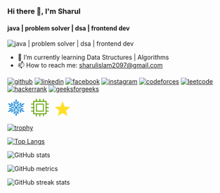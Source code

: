 ### Hi there 👋, I'm Sharul
#### java | problem solver | dsa | frontend dev
![java | problem solver | dsa | frontend dev](https://www.google.com/url?sa=i&url=https%3A%2F%2Fwww.123rf.com%2Fphoto_102165920_vector-line-web-concept-for-programming-linear-web-banner-learn-to-code.html&psig=AOvVaw0oLKG5Zv2qbUFklBOd-oMC&ust=1706625094280000&source=images&cd=vfe&opi=89978449&ved=0CBMQjRxqFwoTCPjU84PogoQDFQAAAAAdAAAAABAI)


- 🌱 I’m currently learning Data Structures | Algorithms 
- 📫 How to reach me: sharulislam2097@gmail.com 


[<img src='https://cdn.jsdelivr.net/npm/simple-icons@3.0.1/icons/github.svg' alt='github' height='40'>](https://github.com/sharulislam2097)  [<img src='https://cdn.jsdelivr.net/npm/simple-icons@3.0.1/icons/linkedin.svg' alt='linkedin' height='40'>](https://www.linkedin.com/in/sharulislam2097/)  [<img src='https://cdn.jsdelivr.net/npm/simple-icons@3.0.1/icons/facebook.svg' alt='facebook' height='40'>](https://www.facebook.com/shejaanaraff)  [<img src='https://cdn.jsdelivr.net/npm/simple-icons@3.0.1/icons/instagram.svg' alt='instagram' height='40'>](https://www.instagram.com/shejaanaraff/)  [<img src='https://cdn.jsdelivr.net/npm/simple-icons@3.0.1/icons/codeforces.svg' alt='codeforces' height='40'>](sharulislam2097)  [<img src='https://cdn.jsdelivr.net/npm/simple-icons@3.0.1/icons/leetcode.svg' alt='leetcode' height='40'>](sharulislam2097)  [<img src='https://cdn.jsdelivr.net/npm/simple-icons@3.0.1/icons/hackerrank.svg' alt='hackerrank' height='40'>](sharulislam2097)  [<img src='https://cdn.jsdelivr.net/npm/simple-icons@3.0.1/icons/geeksforgeeks.svg' alt='geeksforgeeks' height='40'>](sharulislam2097)  

<a href='https://archiveprogram.github.com/'><img src='https://raw.githubusercontent.com/acervenky/animated-github-badges/master/assets/acbadge.gif' width='40' height='40'></a> <a href='https://docs.github.com/en/developers'><img src='https://raw.githubusercontent.com/acervenky/animated-github-badges/master/assets/devbadge.gif' width='40' height='40'></a> <a href='https://stars.github.com/'><img src='https://raw.githubusercontent.com/acervenky/animated-github-badges/master/assets/starbadge.gif' width='35' height='35'></a> 

[![trophy](https://github-profile-trophy.vercel.app/?username=sharulislam2097)](https://github.com/ryo-ma/github-profile-trophy)

[![Top Langs](https://github-readme-stats.vercel.app/api/top-langs/?username=sharulislam2097)](https://github.com/anuraghazra/github-readme-stats)

![GitHub stats](https://github-readme-stats.vercel.app/api?username=sharulislam2097&show_icons=true)  

![GitHub metrics](https://metrics.lecoq.io/sharulislam2097)  

![GitHub streak stats](https://streak-stats.demolab.com/?user=sharulislam2097)  

